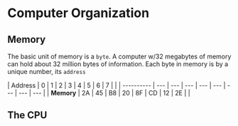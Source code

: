 # Computer Organization
## Memory
The basic unit of memory is a `byte`. A computer w/32 megabytes of memory can hold about 32 million bytes of information.
Each byte in memory is by a unique number, its `address`

| Address    | 0   | 1   | 2   | 3   | 4   | 5   | 6   | 7  | |
| ---------- | --- | --- | --- | --- | --- | --- | --- | --- |
| __Memory__ | 2A  | 45  | B8  | 20  | 8F  | CD  | 12  | 2E |   |

## The CPU
